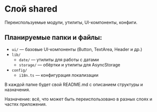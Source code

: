 # Слой shared

Переиспользуемые модули, утилиты, UI-компоненты, конфиги.

## Планируемые папки и файлы:

- `ui/` — базовые UI-компоненты (Button, TextArea, Header и др.)
- `lib/`
  - `date/` — утилиты для работы с датами
  - `storage/` — обёртки и утилиты для AsyncStorage
- `config/`
  - `i18n.ts` — конфигурация локализации

В каждой папке будет свой README.md с описанием структуры и назначения.

Назначение: всё, что может быть переиспользовано в разных слоях и частях приложения. 